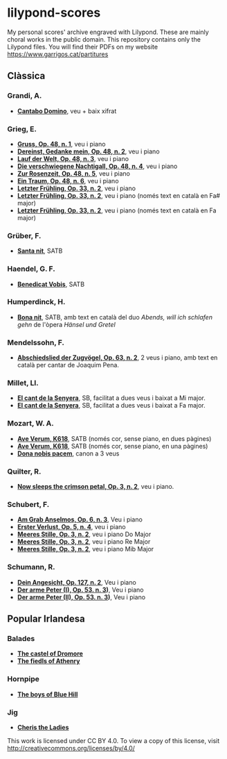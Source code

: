 # lilypond-scores
My personal scores' archive engraved with Lilypond. These are mainly choral works in the public domain. This repository contains only the Lilypond files. You will find their PDFs on my website https://www.garrigos.cat/partitures

## Clàssica

### Grandi, A.
* **[Cantabo Domino](Grandi/cantabo-domino.ly)**, veu  + baix xifrat

### Grieg, E.
* **[Gruss, Op. 48, n. 1](Grieg/Gruss.ly)**, veu i piano
* **[Dereinst, Gedanke mein, Op. 48, n. 2](Grieg/Dereinst-gedanke-mein.ly)**, veu i piano
* **[Lauf der Welt, Op. 48, n. 3](Grieg/lauf-der-welt.ly)**, veu i piano
* **[Die verschwiegene Nachtigall, Op. 48, n. 4](Grieg/Die-verschwiegene-nachtigall.ly)**, veu i piano
* **[Zur Rosenzeit, Op. 48, n. 5](Grieg/Zur-Rosenzeit.ly)**, veu i piano
* **[Ein Traum, Op. 48, n. 6](Grieg/Ein-traum.ly)**, veu i piano
* **[Letzter Frühling, Op. 33, n. 2](Grieg/Letzter-frühling.ly)**, veu i piano
* **[Letzter Frühling, Op. 33, n. 2](Grieg/Letzter-frühling-ca.ly)**, veu i piano (només text en català en Fa# major)
* **[Letzter Frühling, Op. 33, n. 2](Grieg/Letzter-fa.ly)**, veu i piano (només text en català en Fa major)

### Grüber, F.
* **[Santa nit](Grüber/santa-nit.ly)**, SATB

### Haendel, G. F.
* **[Benedicat Vobis](Haendel/benedicat-vobis.ly)**, SATB

### Humperdinck, H.
* **[Bona nit](Humperdinck/bona-nit.ly)**, SATB, amb text en català del duo *Abends, will ich schlafen gehn* de l'òpera *Hänsel und Gretel*

### Mendelssohn, F.
* **[Abschiedslied der Zugvögel, Op. 63, n. 2](Mendelssohn/Abschiedslied-der-Zugvögel.ly)**, 2 veus i piano, amb text en català per cantar de Joaquim Pena.

### Millet, Ll.
* **[El cant de la Senyera](Millet/cant-de-la-senyera-e.ly)**, SB, facilitat a dues veus i baixat a Mi major.
* **[El cant de la Senyera](Millet/cant-de-la-senyera.ly)**, SB, facilitat a dues veus i baixat a Fa major.

### Mozart, W. A.
* **[Ave Verum, K618](Mozart/Ave-verum-k618.ly)**, SATB (només cor, sense piano, en dues pàgines)
* **[Ave Verum, K618](Mozart/Ave-verum-k618-1p.ly)**, SATB (només cor, sense piano, en una pàgines)
* **[Dona nobis pacem](Mozart/dona-nobis-pacem.ly)**, canon a 3 veus

### Quilter, R.
* **[Now sleeps the crimson petal, Op. 3, n. 2](Quilter/now-sleeps-the-crimson-petal.ly)**, veu i piano.

### Schubert, F.
* **[Am Grab Anselmos, Op. 6, n. 3](Schubert/am-grabe-anselmos.ly)**, Veu i piano
* **[Erster Verlust, Op. 5, n. 4](Schubert/erster-verlust.ly)**, veu i piano
* **[Meeres Stille, Op. 3, n. 2](Schubert/meeres-stille.ly)**, veu i piano Do Major
* **[Meeres Stille, Op. 3, n. 2](Schubert/meeres-stille-d.ly)**, veu i piano Re Major
* **[Meeres Stille, Op. 3, n. 2](Schubert/meeres-stille-ef.ly)**, veu i piano Mib Major

### Schumann, R.
* **[Dein Angesicht, Op. 127, n. 2](Schumann/dein-angesicht.ly)**, Veu i piano
* **[Der arme Peter (I), Op. 53. n. 3](Schumann/der-arme-peter-I.ly))**, Veu i piano
* **[Der arme Peter (II), Op. 53. n. 3](Schumann/der-arme-peter-II.ly))**, Veu i piano

## Popular Irlandesa
### Balades
* **[The castel of Dromore](irish/The%20castle%20of%20Dromore.ly)**
* **[The fiedls of Athenry](irish/The%20fields%20of%20Athenry.ly)**
### Hornpipe
* **[The boys of Blue Hill](irish/The-boys-of-blue-hill.ly)**
### Jig
* **[Cheris the Ladies](irish/Cherish-the-Ladies.ly)**


This work is licensed under CC BY 4.0. To view a copy of this license, visit http://creativecommons.org/licenses/by/4.0/
